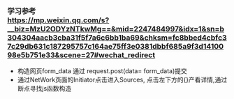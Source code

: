 ### 学习参考 <br>https://mp.weixin.qq.com/s?__biz=MzU2ODYzNTkwMg==&mid=2247484997&idx=1&sn=b304304aacb3cba31f5f7a6c6bb1ba69&chksm=fc8bbed4cbfc37c29db631c187295757c164ae75ff3e0381dbbf685a9f3d1410098e5b751e33&scene=27#wechat_redirect

* 构造网页form_data 通过 request.post(data= form_data)提交
* 通过NetWork页面的Initiator点击进入Sources, 点击左下方的{}产看详情,通过断点寻找js函数构造
